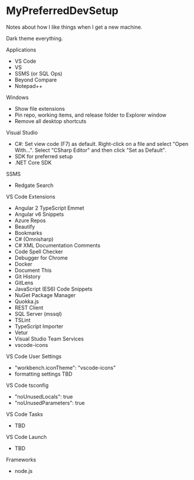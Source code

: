 # MyPreferredDevSetup
Notes about how I like things when I get a new machine.

Dark theme everything.

Applications
- VS Code
- VS
- SSMS (or SQL Ops)
- Beyond Compare
- Notepad++

Windows
- Show file extensions
- Pin repo, working items, and release folder to Explorer window
- Remove all desktop shortcuts

Visual Studio
- C#: Set view code (F7) as default. Right-click on a file and select "Open With...". Select "CSharp Editor" and then click "Set as Default".
- SDK for preferred setup
- .NET Core SDK

SSMS
- Redgate Search

VS Code Extensions
- Angular 2 TypeScript Emmet
- Angular v6 Snippets
- Azure Repos
- Beautify
- Bookmarks
- C# (Omnisharp)
- C# XML Documentation Comments
- Code Spell Checker
- Debugger for Chrome
- Docker
- Document This
- Git History
- GitLens
- JavaScript (ES6) Code Snippets
- NuGet Package Manager
- Quokka.js
- REST Client
- SQL Server (mssql)
- TSLint
- TypeScript Importer
- Vetur
- Visual Studio Team Services
- vscode-icons

VS Code User Settings
- "workbench.iconTheme": "vscode-icons"
- formatting settings TBD

VS Code tsconfig
- "noUnusedLocals": true
- "noUnusedParameters": true

VS Code Tasks
- TBD

VS Code Launch
- TBD

Frameworks
- node.js
